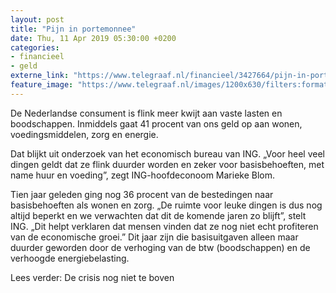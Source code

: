 ```yaml
---
layout: post
title: "Pijn in portemonnee"
date: Thu, 11 Apr 2019 05:30:00 +0200
categories: 
- financieel 
- geld 
externe_link: "https://www.telegraaf.nl/financieel/3427664/pijn-in-portemonnee"
feature_image: "https://www.telegraaf.nl/images/1200x630/filters:format(jpeg):quality(80)/cdn-kiosk-api.telegraaf.nl/14ea80b0-5c1f-11e9-b6df-02d2fb1aa1d7.jpg"
---
```


<p class="intro">De Nederlandse consument is flink meer kwijt aan vaste lasten en boodschappen. Inmiddels gaat 41 procent van ons geld op aan wonen, voedingsmiddelen, zorg en energie.</p> <p>Dat blijkt uit onderzoek van het economisch bureau van ING. „Voor heel veel dingen geldt dat ze flink duurder worden en zeker voor basisbehoeften, met name huur en voeding”, zegt ING-hoofdeconoom Marieke Blom.</p><p>Tien jaar geleden ging nog 36 procent van de bestedingen naar basisbehoeften als wonen en zorg. „De ruimte voor leuke dingen is dus nog altijd beperkt en we verwachten dat dit de komende jaren zo blijft”, stelt ING. „Dit helpt verklaren dat mensen vinden dat ze nog niet echt profiteren van de economische groei.” Dit jaar zijn die basisuitgaven alleen maar duurder geworden door de verhoging van de btw (boodschappen) en de verhoogde energiebelasting.</p><p>Lees verder: De crisis nog niet te boven</p>
